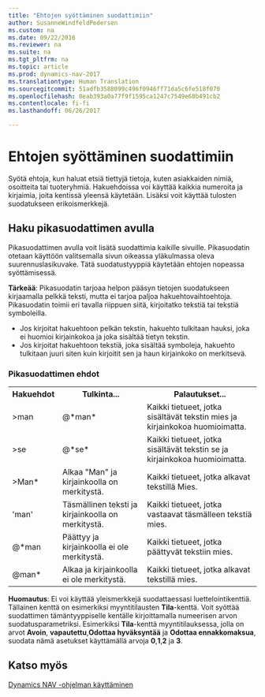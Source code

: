 ```yaml
---
title: "Ehtojen syöttäminen suodattimiin"
author: SusanneWindfeldPedersen
ms.custom: na
ms.date: 09/22/2016
ms.reviewer: na
ms.suite: na
ms.tgt_pltfrm: na
ms.topic: article
ms.prod: dynamics-nav-2017
ms.translationtype: Human Translation
ms.sourcegitcommit: 51adfb3588099c496f0946ff71da5c6fe518f070
ms.openlocfilehash: 8eab393a0a77f9f1595ca1247c7549e68b491cb2
ms.contentlocale: fi-fi
ms.lasthandoff: 06/26/2017

---
```


# <a name="entering-criteria-in-filters"></a>Ehtojen syöttäminen suodattimiin
Syötä ehtoja, kun haluat etsiä tiettyjä tietoja, kuten asiakkaiden nimiä, osoitteita tai tuoteryhmiä. Hakuehdoissa voi käyttää kaikkia numeroita ja kirjaimia, joita kentissä yleensä käytetään. Lisäksi voit käyttää tulosten suodatukseen erikoismerkkejä.

## <a name="searching-using-the-quick-filter"></a>Haku pikasuodattimen avulla
Pikasuodattimen avulla voit lisätä suodattimia kaikille sivuille. Pikasuodatin otetaan käyttöön valitsemalla sivun oikeassa yläkulmassa oleva suurennuslasikuvake. Tätä suodatustyyppiä käytetään ehtojen nopeassa syöttämisessä.

**Tärkeää**: Pikasuodatin tarjoaa helpon pääsyn tietojen suodatukseen kirjaamalla pelkkä teksti, mutta ei tarjoa paljoa hakuehtovaihtoehtoja. Pikasuodatin toimii eri tavalla riippuen siitä, kirjoitatko tekstiä tai tekstiä symboleilla.  
- Jos kirjoitat hakuehtoon pelkän tekstin, hakuehto tulkitaan hauksi, joka ei huomioi kirjainkokoa ja joka sisältää tietyn tekstin.  
- Jos kirjoitat hakuehtoon tekstiä, joka sisältää symboleja, hakuehto tulkitaan juuri siten kuin kirjoitit sen ja haun kirjainkoko on merkitsevä.

### <a name="quick-filter-criteria"></a>Pikasuodattimen ehdot
<!-- html syntax because symbols conflict with MarkDown syntax -->
<TABLE>
  <TR>
    <TH>Hakuehdot</TH>
    <TH>Tulkinta...</TH>
    <TH>Palautukset...</TH>
  </TR>
  <TR>
    <TD>>man</TD>
    <TD>@*man*</TD>
    <TD>Kaikki tietueet, jotka sisältävät tekstin mies ja kirjainkokoa huomioimatta.</TD>
  </TR>
  <TR>
    <TD>>se</TD>
    <TD>@*se*</TD>
    <TD>Kaikki tietueet, jotka sisältävät tekstin se ja kirjainkokoa huomioimatta.</TD>
  </TR>
  <TR>
    <TD>>Man*</TD>
    <TD>Alkaa "Man" ja kirjainkoolla on merkitystä.</TD>
    <TD>Kaikki tietueet, jotka alkavat tekstillä Mies.</TD>
  </TR>
  <TR>
    <TD>'man'</TD>
    <TD>Täsmällinen teksti ja kirjainkoolla on merkitystä.</TD>
    <TD>Kaikki tietueet, jotka vastaavat täsmälleen tekstiä mies.</TD>
  </TR>
  <TR>
    <TD>@*man</TD>
    <TD>Päättyy ja kirjainkoolla ei ole merkitystä.</TD>
    <TD>Kaikki tietueet, jotka päättyvät tekstiin mies.</TD>
  </TR>
  <TR>
    <TD>@man*</TD>
    <TD>Alkaa ja kirjainkoolla ei ole merkitystä.</TD>
    <TD>Kaikki tietueet, jotka alkavat tekstillä mies.</TD>
  </TR>
</TABLE>

**Huomautus**: Ei voi käyttää yleismerkkejä suodattaessasi luettelointikenttiä. Tällainen kenttä on esimerkiksi myyntitilausten **Tila**-kenttä. Voit syöttää suodattimen tämäntyyppiselle kentälle kirjoittamalla numeerisen arvon suodatusparametriksi. Esimerkiksi **Tila**-kenttä myyntitilauksessa, jolla on arvot **Avoin**, **vapautettu**,**Odottaa hyväksyntää** ja **Odottaa ennakkomaksua**, suodata nämä asetukset käyttämällä arvoja **0**,**1**,**2** ja **3**.  

## <a name="see-also"></a>Katso myös
[Dynamics NAV -ohjelman käyttäminen](ui-work-product.md)

